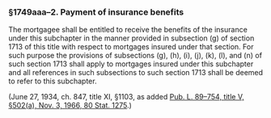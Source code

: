### §1749aaa–2. Payment of insurance benefits ###

The mortgagee shall be entitled to receive the benefits of the insurance under this subchapter in the manner provided in subsection (g) of section 1713 of this title with respect to mortgages insured under that section. For such purpose the provisions of subsections (g), (h), (i), (j), (k), (l), and (n) of such section 1713 shall apply to mortgages insured under this subchapter and all references in such subsections to such section 1713 shall be deemed to refer to this subchapter.

(June 27, 1934, ch. 847, title XI, §1103, as added [Pub. L. 89–754, title V, §502(a), Nov. 3, 1966, 80 Stat. 1275](/statviewer.htm?volume=80&page=1275).)